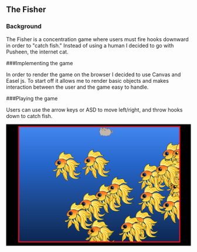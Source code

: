 ## The Fisher

### Background

The Fisher is a concentration game where users must fire hooks downward in order to "catch fish." Instead of using a human I decided to go with Pusheen, the internet cat.

###Implementing the game

In order to render the game on the browser I decided to use Canvas and Easel js. To start off it allows me to render basic objects and makes interaction between the user and the game easy to handle.


###Playing the game

Users can use the arrow keys or ASD to move left/right, and throw hooks down to catch fish.

<img src="./images/gameplay.png" />
